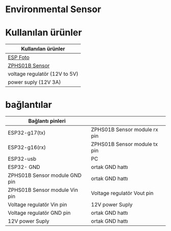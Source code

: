 # Environmental Sensor     

# Kullanılan ürünler 

|Kullanılan ürünler|
| ----------- |
|[ESP Foto](https://www.direnc.net/esp32-wroom-32d-wifi-bluetooth-gelistirme-modulu-esp-board-espressif-50018-18-B.jpg)|
|[ZPHS01B Sensor](https://www.winsen-sensor.com/product/zphs01b.html)|
|voltage regulatör (12V to 5V)|
|power suply (12V 3A)|


# bağlantılar 
| Bağlantı pinleri     | | 
| ----------- | ----------- |
| ESP32-g17(tx) | ZPHS01B Sensor module rx pin |  
|ESP32-g16(rx) | ZPHS01B Sensor module tx pin | 
|ESP32-usb | PC   |
|ESP32- GND | ortak GND hattı  |
|ZPHS01B Sensor module GND pin | ortak GND hattı  |
|ZPHS01B Sensor module Vin pin | Voltage regulatör Vout pin|
|Voltage regulatör Vin pin | 12V power Suply|
|Voltage regulatör GND pin | ortak GND hattı|
|12V power Suply | ortak GND hattı|

